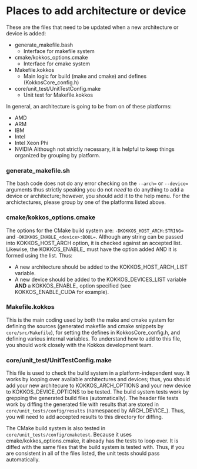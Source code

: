 
# Places to add architecture or device

These are the files that need to be updated when a new architecture or device is
added:

  + generate_makefile.bash
      * Interface for makefile system
  + cmake/kokkos_options.cmake
      * Interface for cmake system
  + Makefile.kokkos
      * Main logic for build (make and cmake) and defines (KokkosCore_config.h)
  + core/unit_test/UnitTestConfig.make
      * Unit test for Makefile.kokkos

In general, an architecture is going to be from on of these platforms:
  + AMD
  + ARM
  + IBM
  + Intel
  + Intel Xeon Phi
  + NVIDIA
Although not strictly necessary, it is helpful to keep things organized by
grouping by platform.

### generate_makefile.sh

The bash code does not do any error checking on the `--arch=`  or `--device=`
arguments thus strictly speaking you do not *need* to do anything to add a 
device or architecture; however, you should add it to the help menu.  For the
archictectures, please group by one of the platforms listed above.


### cmake/kokkos_options.cmake

The options for the CMake build system are: `-DKOKKOS_HOST_ARCH:STRING=` and
`-DKOKKOS_ENABLE_<device>:BOOL=`.  Although any string can be passed into
KOKKOS_HOST_ARCH option, it is checked against an accepted list.  Likewise, the
KOKKOS_ENABLE_<device> must have the option added AND it is formed using the
list. Thus: 
  + A new architecture should be added to the KOKKOS_HOST_ARCH_LIST variable.
  + A new device should be added to the KOKKOS_DEVICES_LIST variable **AND** a
    KOKKOS_ENABLE_<newdevice> option specified (see KOKKOS_ENABLE_CUDA for
    example).


### Makefile.kokkos

This is the main coding used by both the make and cmake system for defining
the sources (generated makefile and cmake snippets by `core/src/Makefile`), for
setting the defines in KokkosCore_config.h, and defining various internal
variables.  To understand how to add to this file, you should work closely with
the Kokkos development team.


### core/unit_test/UnitTestConfig.make

This file is used to check the build system in a platform-independent way.  It
works by looping over available architectures and devices; thus, you should add
your new architecure to KOKKOS_ARCH_OPTIONS and your new device to 
KOKKOS_DEVICE_OPTIONS to be tested.  The build system tests work by grepping the
generated build files (automatically).  The header file tests work by diffing
the generated file with results that are stored in
`core/unit_tests/config/results` (namespaced by ARCH_DEVICE_).  Thus, you will
need to add accepted results to this directory for diffing.

The CMake build system is also tested in `core/unit_tests/config/cmaketest`.
Because it uses cmake/kokkos_options.cmake, it already has the tests to loop
over.  It is diffed with the same files that the build system is tested with.
Thus, if you are consistent in all of the files listed, the unit tests should
pass automatically.
